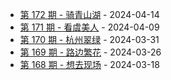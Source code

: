 * [第 172 期 - 骑青山湖](https://weekly.tw93.fun/posts/172-骑青山湖) - 2024-04-14
* [第 171 期 - 看虞美人](https://weekly.tw93.fun/posts/171-看虞美人) - 2024-04-09
* [第 170 期 - 杭州翠绿](https://weekly.tw93.fun/posts/170-杭州翠绿) - 2024-03-31
* [第 169 期 - 路边繁花](https://weekly.tw93.fun/posts/169-路边繁花) - 2024-03-26
* [第 168 期 - 想去现场](https://weekly.tw93.fun/posts/168-想去现场) - 2024-03-18
